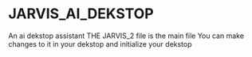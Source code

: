 # JARVIS_AI_DEKSTOP
 An ai dekstop assistant
THE JARVIS_2 file is the main file
You can make changes to it in your dekstop and initialize your dekstop
